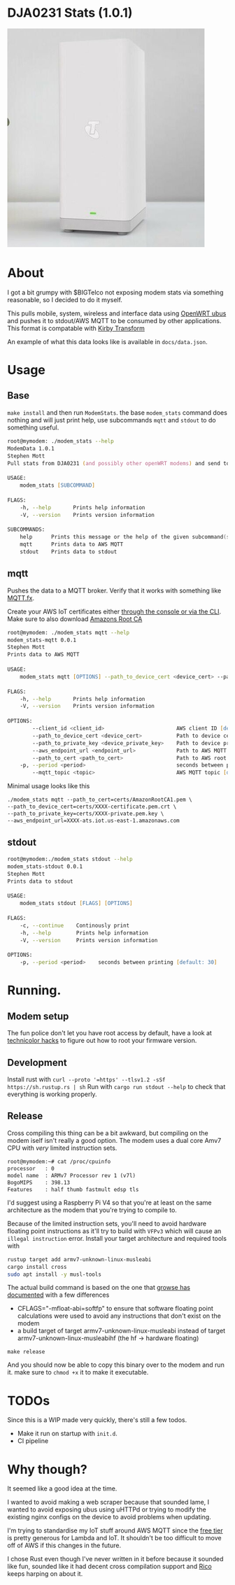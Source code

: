 # DJA0231 Stats (1.0.1)
![Image of Modem](docs/modem_image.jpg)

# About
I got a bit grumpy with $BIGTelco not exposing modem stats via something reasonable, so I decided to do it myself.

This pulls mobile, system, wireless and interface data using [OpenWRT ubus](https://openwrt.org/docs/techref/ubus) and pushes it to stdout/AWS MQTT to be consumed by other applications. This format is compatable with [Kirby Transform](https://github.com/SrzStephen/Kirby-Transform)


 An example of what this data looks like is available in ```docs/data.json```.

# Usage
## Base
```make install``` and then run ```ModemStats```.
the base ```modem_stats``` command does nothing and will just print help, use subcommands ```mqtt``` and ```stdout``` to do something useful.
```zsh
root@mymodem: ./modem_stats --help
ModemData 1.0.1
Stephen Mott
Pull stats from DJA0231 (and possibly other openWRT modems) and send to mqtt/stdout

USAGE:
    modem_stats [SUBCOMMAND]

FLAGS:
    -h, --help       Prints help information
    -V, --version    Prints version information

SUBCOMMANDS:
    help      Prints this message or the help of the given subcommand(s)
    mqtt      Prints data to AWS MQTT
    stdout    Prints data to stdout
```

## mqtt
Pushes the data to a MQTT broker. Verify that it works with something like [MQTT.fx](https://mqttfx.jensd.de/).

Create your AWS IoT certificates either [through the console or via the CLI](https://docs.aws.amazon.com/iot/latest/developerguide/device-certs-create.html). Make sure to also download [Amazons Root CA](https://www.amazontrust.com/repository/AmazonRootCA1.pem)
```zsh
root@mymodem: ./modem_stats mqtt --help
modem_stats-mqtt 0.0.1
Stephen Mott
Prints data to AWS MQTT

USAGE:
    modem_stats mqtt [OPTIONS] --path_to_device_cert <device_cert> --path_to_private_key <device_private_key> --aws_endpoint_url <endpoint_url> --path_to_cert <path_to_cert>

FLAGS:
    -h, --help       Prints help information
    -V, --version    Prints version information

OPTIONS:
        --client_id <client_id>                       AWS client ID [default: ModemMQTT]
        --path_to_device_cert <device_cert>           Path to device certificate [default: ]
        --path_to_private_key <device_private_key>    Path to device private key [default: ]
        --aws_endpoint_url <endpoint_url>             Path to AWS MQTT URL [default: ]
        --path_to_cert <path_to_cert>                 Path to AWS root CA [default: ]
    -p, --period <period>                             seconds between printing [default: 30]
        --mqtt_topic <topic>                          AWS MQTT topic [default: /private/modem/]
```

Minimal usage looks like this
```
./modem_stats mqtt --path_to_cert=certs/AmazonRootCA1.pem \
--path_to_device_cert=certs/XXXX-certificate.pem.crt \
--path_to_private_key=certs/XXXX-private.pem.key \
--aws_endpoint_url=XXXX-ats.iot.us-east-1.amazonaws.com
```

## stdout
```zsh
root@mymodem:./modem_stats stdout --help
modem_stats-stdout 0.0.1
Stephen Mott
Prints data to stdout

USAGE:
    modem_stats stdout [FLAGS] [OPTIONS]

FLAGS:
    -c, --continue    Continously print
    -h, --help        Prints help information
    -V, --version     Prints version information

OPTIONS:
    -p, --period <period>    seconds between printing [default: 30]
```

# Running.
## Modem setup
The fun police don't let you have root access by default, have a look at [technicolor hacks](https://hack-technicolor.readthedocs.io/en/stable/) to figure out how to root your firmware version.


## Development
Install rust with
```curl --proto '=https' --tlsv1.2 -sSf https://sh.rustup.rs | sh```
Run with 
```cargo run stdout --help``` to check that everything is working properly.

## Release
Cross compiling this thing can be a bit awkward, but compiling on the modem iself isn't really a good option. The modem uses a dual core Amv7 CPU with *very* limited instruction sets.
```
root@mymodem:~# cat /proc/cpuinfo 
processor	: 0
model name	: ARMv7 Processor rev 1 (v7l)
BogoMIPS	: 398.13
Features	: half thumb fastmult edsp tls 
```

I'd suggest using a Raspberry Pi V4 so that you're at least on the same architecture as the modem that you're trying to compile to.

Because of the limited instruction sets, you'll need to avoid hardware floating point instructions as it'll try to build with ```VFPv3``` which will cause an ```illegal instruction``` error.
Install your target architecture and required tools with
```zsh
rustup target add armv7-unknown-linux-musleabi
cargo install cross
sudo apt install -y musl-tools
```

The actual build command is based on the one that [growse has documented](https://www.growse.com/2020/04/26/adventures-in-rust-and-cross-compilation-for-the-raspberry-pi.html) with a few differences
* CFLAGS="-mfloat-abi=softfp" to ensure that software floating point calculations were used to avoid any instructions that don't exist on the modem
* a build target of target armv7-unknown-linux-musleabi instead of target armv7-unknown-linux-musleabihf (the hf -> hardware floating)
```
make release
```
And you should now be able to copy this binary over to the modem and run it. make sure to ```chmod +x``` it to make it executable.



# TODOs
Since this is a WIP made very quickly, there's still a few todos.

* Make it run on startup with ```init.d```.
* CI pipeline

# Why though?
It seemed like a good idea at the time.


I wanted to avoid making a web scraper because that sounded lame, I wanted to avoid exposing ubus using uHTTPd or trying to modify the existing nginx configs on the device to avoid problems when updating.

I'm trying to standardise my IoT stuff around AWS MQTT since the [free tier](https://aws.amazon.com/free/) is pretty generous for Lambda and IoT. It shouldn't be too difficult to move off of AWS if this changes in the future.

I chose Rust even though I've never written in it before because it sounded like fun, sounded like it had decent cross compilation support and [Rico](https://twitter.com/ricobeti?lang=en) keeps harping on about it.
